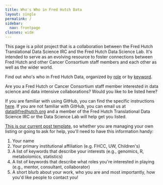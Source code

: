```yaml
---
title: Who's Who in Fred Hutch Data
layout: single
permalink: /
sidebar: 
  nav: frontpage
classes: wide
---
```


This page is a pilot project that is a collaboration between the Fred Hutch Translational Data Science IRC and the Fred Hutch Data Science Lab.  It's intended to serve as an evolving resource to foster connections between Fred Hutch and other Cancer Consortium staff members and each other as well as the wider world. 


Find out who's who in Fred Hutch Data, organized by [role](/roles/) or by [keyword](/keywords/).

Are you a Fred Hutch or Cancer Consortium staff member interested in data science and data intensive collaborations?  Would you like to be listed here?  

If you are familiar with using GitHub, you can find the specific instructions [here](https://github.com/FredHutch/who-is-who).  If you are not familiar with GitHub, you can email us at data@fredhutch.org and a member of the Fred Hutch Translational Data Science IRC or the Data Science Lab will help get you listed.  

[This is our current post template](https://github.com/FredHutch/who-is-who/template.md), so whether you are managing your own listing or going to ask for help, you'll need to have this information handy:


1.  Your name
2.  Your primary institutional affiliation (e.g. FHCC, UW, Children's)
3.  A list of keywords that describe your interests (e.g., genomics, R, metabolomics, statistics)
4.  A list of keywords that describe what roles you're interested in playing (e.g., mentor, consultant, collaborator)
5.  A short blurb about your work, who you are and most importantly, how you'd like people to contact you!

